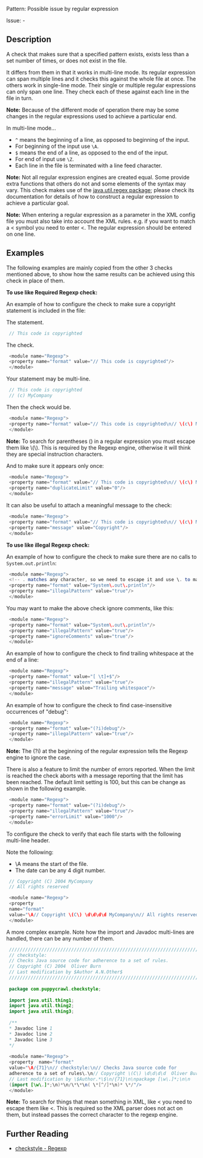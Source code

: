 Pattern: Possible issue by regular expression

Issue: -

## Description

A check that makes sure that a specified pattern exists, exists less than a set number of times, or does not exist in the file. 

It differs from them in that it works in multi-line mode. Its regular expression can span multiple lines and it checks this against the whole file at once. The others work in single-line mode. Their single or multiple regular expressions can only span one line. They check each of these against each line in the file in turn. 

**Note:** Because of the different mode of operation there may be some changes in the regular expressions used to achieve a particular end. 

In multi-line mode...

  - `^` means the beginning of a line, as opposed to beginning of the input.
  - For beginning of the input use `\A`.
  - `$` means the end of a line, as opposed to the end of the input.
  - For end of input use `\Z`.
  - Each line in the file is terminated with a line feed character.

**Note:** Not all regular expression engines are created equal. Some provide extra functions that others do not and some elements of the syntax may vary. This check makes use of the [java.util.regex package](https://docs.oracle.com/javase/7/docs/api/java/util/regex/package-summary.html); please check its documentation for details of how to construct a regular expression to achieve a particular goal. 

**Note:** When entering a regular expression as a parameter in the XML config file you must also take into account the XML rules. e.g. if you want to match a < symbol you need to enter &lt;. The regular expression should be entered on one line. 

## Examples

The following examples are mainly copied from the other 3 checks mentioned above, to show how the same results can be achieved using this check in place of them. 

**To use like Required Regexp check:**

An example of how to configure the check to make sure a copyright statement is included in the file: 

The statement. 


```java
 // This code is copyrighted
```
        

The check. 


```java
 <module name="Regexp">
 <property name="format" value="// This code is copyrighted"/>
 </module>
```
        

Your statement may be multi-line. 


```java
 // This code is copyrighted
 // (c) MyCompany
```
        

Then the check would be. 


```java
 <module name="Regexp">
 <property name="format" value="// This code is copyrighted\n// \(c\) MyCompany"/>
 </module>
```
        

**Note:** To search for parentheses () in a regular expression you must escape them like \\(\\). This is required by the Regexp engine, otherwise it will think they are special instruction characters. 

And to make sure it appears only once: 


```java
 <module name="Regexp">
 <property name="format" value="// This code is copyrighted\n// \(c\) MyCompany"/>
 <property name="duplicateLimit" value="0"/>
 </module>
```
        

It can also be useful to attach a meaningful message to the check: 


```java
 <module name="Regexp">
 <property name="format" value="// This code is copyrighted\n// \(c\) MyCompany"/>
 <property name="message" value="Copyright"/>
 </module>
```
        

**To use like illegal Regexp check:**

An example of how to configure the check to make sure there are no calls to `System.out.println`: 


```java
 <module name="Regexp">
 <!-- . matches any character, so we need to escape it and use \. to match dots. -->
 <property name="format" value="System\.out\.println"/>
 <property name="illegalPattern" value="true"/>
 </module>
```
        

You may want to make the above check ignore comments, like this: 


```java
 <module name="Regexp">
 <property name="format" value="System\.out\.println"/>
 <property name="illegalPattern" value="true"/>
 <property name="ignoreComments" value="true"/>
 </module>
```
        

An example of how to configure the check to find trailing whitespace at the end of a line: 


```java
 <module name="Regexp">
 <property name="format" value="[ \t]+$"/>
 <property name="illegalPattern" value="true"/>
 <property name="message" value="Trailing whitespace"/>
 </module>
```
        

An example of how to configure the check to find case-insensitive occurrences of "debug": 


```java
 <module name="Regexp">
 <property name="format" value="(?i)debug"/>
 <property name="illegalPattern" value="true"/>
 </module>
```
        

**Note:** The (?i) at the beginning of the regular expression tells the Regexp engine to ignore the case. 

There is also a feature to limit the number of errors reported. When the limit is reached the check aborts with a message reporting that the limit has been reached. The default limit setting is 100, but this can be change as shown in the following example. 


```java
 <module name="Regexp">
 <property name="format" value="(?i)debug"/>
 <property name="illegalPattern" value="true"/>
 <property name="errorLimit" value="1000"/>
 </module>
```
        
To configure the check to verify that each file starts with the following multi-line header. 

Note the following:

  - \A means the start of the file.
  - The date can be any 4 digit number.


```java
 // Copyright (C) 2004 MyCompany
 // All rights reserved
```
        


```java
 <module name="Regexp">
 <property
 name="format"
 value="\A// Copyright \(C\) \d\d\d\d MyCompany\n// All rights reserved"/>
 </module>
```
        

A more complex example. Note how the import and Javadoc multi-lines are handled, there can be any number of them. 


```java
 ///////////////////////////////////////////////////////////////////////
 // checkstyle:
 // Checks Java source code for adherence to a set of rules.
 // Copyright (C) 2004  Oliver Burn
 // Last modification by $Author A.N.Other$
 ///////////////////////////////////////////////////////////////////////
 
 package com.puppycrawl.checkstyle;
 
 import java.util.thing1;
 import java.util.thing2;
 import java.util.thing3;
 
 /**
 * Javadoc line 1
 * Javadoc line 2
 * Javadoc line 3
 */
 
 <module name="Regexp">
 <property  name="format"
 value="\A/{71}\n// checkstyle:\n// Checks Java source code for
 adherence to a set of rules\.\n// Copyright \(C\) \d\d\d\d  Oliver Burn\n
 // Last modification by \$Author.*\$\n/{71}\n\npackage [\w\.]*;\n\n
 (import [\w\.]*;\n)*\n/\*\*\n( \*[^/]*\n)* \*/"/>
 </module>
```

**Note:** To search for things that mean something in XML, like < you need to escape them like &lt;. This is required so the XML parser does not act on them, but instead passes the correct character to the regexp engine.

## Further Reading

* [checkstyle - Regexp](https://checkstyle.sourceforge.io/checks/regexp/regexp.html#Regexp)
